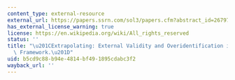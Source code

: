```yaml
---
content_type: external-resource
external_url: https://papers.ssrn.com/sol3/papers.cfm?abstract_id=2679701
has_external_license_warning: true
license: https://en.wikipedia.org/wiki/All_rights_reserved
status: ''
title: "\u201CExtrapolating: External Validity and Overidentification in the LATE\
  \ Framework.\u201D"
uid: b5cd9c88-b94e-4814-bf49-1895cdabc3f2
wayback_url: ''
---
```

